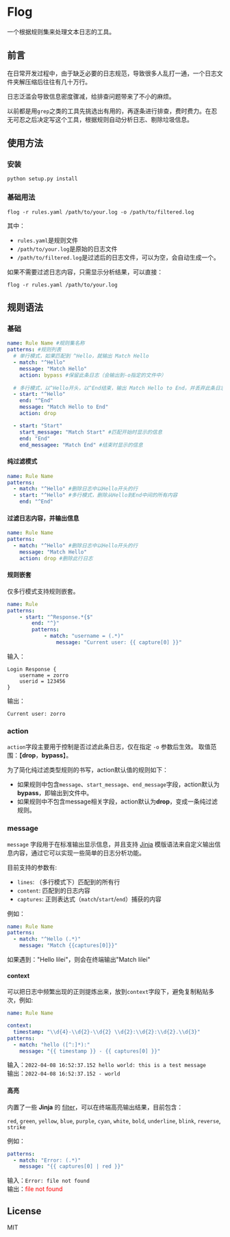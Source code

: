 # Flog

一个根据规则集来处理文本日志的工具。

## 前言

在日常开发过程中，由于缺乏必要的日志规范，导致很多人乱打一通，一个日志文件夹解压缩后往往有几十万行。

日志泛滥会导致信息密度骤减，给排查问题带来了不小的麻烦。

以前都是用`grep`之类的工具先挑选出有用的，再逐条进行排查，费时费力。在忍无可忍之后决定写这个工具，根据规则自动分析日志、剔除垃圾信息。

## 使用方法

### 安装

```shell
python setup.py install
```

### 基础用法

```shell
flog -r rules.yaml /path/to/your.log -o /path/to/filtered.log
```

其中：
- `rules.yaml`是规则文件
- `/path/to/your.log`是原始的日志文件
- `/path/to/filtered.log`是过滤后的日志文件，可以为空，会自动生成一个。

如果不需要过滤日志内容，只需显示分析结果，可以直接：

```shell
flog -r rules.yaml /path/to/your.log
```

## 规则语法

### 基础

```yaml
name: Rule Name #规则集名称
patterns: #规则列表
  # 单行模式，如果匹配到 ^Hello，就输出 Match Hello
  - match: "^Hello"
    message: "Match Hello"
    action: bypass #保留此条日志（会输出到-o指定的文件中）
    
  # 多行模式，以^Hello开头，以^End结束，输出 Match Hello to End，并丢弃此条日志
  - start: "^Hello"
    end: "^End"
    message: "Match Hello to End"
    action: drop

  - start: "Start"
    start_message: "Match Start" #匹配开始时显示的信息
    end: "End"
    end_messagee: "Match End" #结束时显示的信息
```

#### 纯过滤模式

```yaml
name: Rule Name
patterns:
  - match: "^Hello" #删除日志中以Hello开头的行
  - start: "^Hello" #多行模式，删除从Hello到End中间的所有内容
    end: "^End"
```

#### 过滤日志内容，并输出信息

```yaml
name: Rule Name
patterns:
  - match: "^Hello" #删除日志中以Hello开头的行
    message: "Match Hello"
    action: drop #删除此行日志
```

#### 规则嵌套

仅多行模式支持规则嵌套。

```yaml
name: Rule
patterns:
	- start: "^Response.*{$"
		end: "^}"
		patterns:
			- match: "username = (.*)"
				message: "Current user: {{ capture[0] }}"
```

输入：

```
Login Response {
	username = zorro
	userid = 123456
}
```

输出：

```
Current user: zorro
```

### action

`action`字段主要用于控制是否过滤此条日志，仅在指定 `-o` 参数后生效。  取值范围：【**drop**，**bypass**】。    

为了简化纯过滤类型规则的书写，action默认值的规则如下：

- 如果规则中包含`message`、`start_message`、`end_message`字段，action默认为**bypass**，即输出到文件中。
- 如果规则中不包含message相关字段，action默认为**drop**，变成一条纯过滤规则。

### message

`message` 字段用于在标准输出显示信息，并且支持 [Jinja](https://jinja.palletsprojects.com/en/3.1.x/) 模版语法来自定义输出信息内容，通过它可以实现一些简单的日志分析功能。

目前支持的参数有:

- `lines`: （多行模式下）匹配到的所有行
- `content`: 匹配到的日志内容
- `captures`: 正则表达式（`match`/`start`/`end`）捕获的内容

例如：

```yaml
name: Rule Name
patterns:
  - match: "^Hello (.*)"
    message: "Match {{captures[0]}}"
```

如果遇到："Hello lilei"，则会在终端输出"Match lilei"


#### context

可以把日志中频繁出现的正则提炼出来，放到`context`字段下，避免复制粘贴多次，例如:

```yaml
name: Rule Name

context:
  timestamp: "\\d{4}-\\d{2}-\\d{2} \\d{2}:\\d{2}:\\d{2}.\\d{3}"
patterns:
  - match: "hello ([^:]*):"
    message: "{{ timestamp }} - {{ captures[0] }}"
```

输入：`2022-04-08 16:52:37.152 hello world: this is a test message`  
输出：`2022-04-08 16:52:37.152 - world`

#### 高亮

内置了一些 **Jinja** 的 [filter](https://jinja.palletsprojects.com/en/3.1.x/templates/#filters)，可以在终端高亮输出结果，目前包含：

`red`, `green`, `yellow`, `blue`, `purple`, `cyan`, `white`, `bold`, `underline`, `blink`, `reverse`, `strike`

例如：
```yaml
patterns:
  - match: "Error: (.*)"
    message: "{{ captures[0] | red }}"
```

输入：`Error: file not found`   
输出：<font color="red">file not found</font> 

## License

MIT